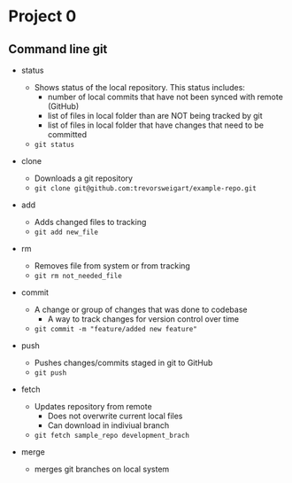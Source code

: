# Project 0
## Command line git

- status
	- Shows status of the local repository. This status includes:
		- number of local commits that have not been synced with remote (GitHub)
		- list of files in local folder than are NOT being tracked by git
		- list of files in local folder that have changes that need to be committed
	- `git status`

- clone
	- Downloads a git repository
	- `git clone git@github.com:trevorsweigart/example-repo.git`

- add
	- Adds changed files to tracking
	- `git add new_file`

- rm
	- Removes file from system or from tracking
	- `git rm not_needed_file`

- commit
	- A change or group of changes that was done to codebase
		- A way to track changes for version control over time
	- `git commit -m "feature/added new feature"`

- push
	- Pushes changes/commits staged in git to GitHub
	- `git push`


- fetch
	- Updates repository from remote
		- Does not overwrite current local files
		- Can download in indiviual branch
	- `git fetch sample_repo development_brach`

- merge
	- merges git branches on local system
